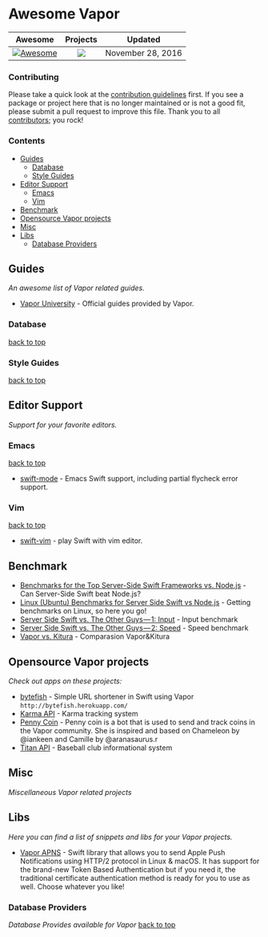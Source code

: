 # Awesome Vapor
 
<!-- 

PLEASE DO NOT UPDATE THIS FILE, UPDATE CONTENTS.JSON INSTEAD. THANK YOU :-)

 -->



| Awesome | Projects | Updated
| :-: | :-: | :-:
[![Awesome](https://cdn.rawgit.com/sindresorhus/awesome/d7305f38d29fed78fa85652e3a63e154dd8e8829/media/badge.svg)](https://github.com/sindresorhus/awesome) | ![](https://img.shields.io/badge/vapor%20projects-14-orange.svg) | November 28, 2016

### Contributing

Please take a quick look at the [contribution guidelines](.github/CONTRIBUTING.md) first. If you see a package or project here that is no longer maintained or is not a good fit, please submit a pull request to improve this file. Thank you to all [contributors](https://github.com/matteocrippa/awesome-swift/graphs/contributors); you rock!

### Contents

- [Guides](#guides)
  - [Database](#database-guides)
  - [Style Guides](#style-guides)
- [Editor Support](#editor-support)
  - [Emacs](#emacs)
  - [Vim](#vim)
- [Benchmark](#benchmark)
- [Opensource Vapor projects](#vapor-projects)
- [Misc](#misc)
- [Libs](#libs)
  - [Database Providers](#db-providers)

## Guides
*An awesome list of Vapor related guides.* 
* [Vapor University](http://vapor.university/) - Official guides provided by Vapor.

### Database
[back to top](#readme) 


### Style Guides
[back to top](#readme) 


## Editor Support
*Support for your favorite editors.* 

### Emacs
[back to top](#readme) 

* [swift-mode](https://github.com/swift-emacs/swift-mode) - Emacs Swift support, including partial flycheck error support.

### Vim
[back to top](#readme) 

* [swift-vim](https://github.com/keith/swift.vim) - play Swift with vim editor.

## Benchmark

* [Benchmarks for the Top Server-Side Swift Frameworks vs. Node.js](https://medium.com/@rymcol/benchmarks-for-the-top-server-side-swift-frameworks-vs-node-js-24460cfe0beb#.makgstrkk) - Can Server-Side Swift beat Node.js?
* [Linux (Ubuntu) Benchmarks for Server Side Swift vs Node.js](https://medium.com/@rymcol/linux-ubuntu-benchmarks-for-server-side-swift-vs-node-js-db52b9f8270b#.tqb1kresn) - Getting benchmarks on Linux, so here you go!
* [Server Side Swift vs. The Other Guys — 1: Input](https://medium.com/@qutheory/server-side-swift-vs-the-other-guys-1-input-ec48d7be37b7#.w932nf7xp) - Input benchmark
* [Server Side Swift vs. The Other Guys — 2: Speed](https://medium.com/@qutheory/server-side-swift-vs-the-other-guys-2-speed-ca65b2f79505#.uk5s8jbui) - Speed benchmark
* [Vapor vs. Kitura](https://medium.com/@qutheory/vapor-vs-kitura-benchmark-8253fe4a3881#.z27088ets) - Comparasion Vapor&Kitura

## Opensource Vapor projects
*Check out apps on these projects:* 
* [bytefish](https://github.com/rosslebeau/bytefish) - Simple URL shortener in Swift using Vapor `http://bytefish.herokuapp.com/`
* [Karma API](https://github.com/kdawgwilk/KarmaAPI) - Karma tracking system
* [Penny Coin](https://github.com/vapor/penny) - Penny coin is a bot that is used to send and track coins in the Vapor community. She is inspired and based on Chameleon by @iankeen and Camille by @aranasaurus.r
* [Titan API](https://github.com/Tempo-Titans/titan-api) - Baseball club informational system

## Misc
*Miscellaneous Vapor related projects* 

## Libs
*Here you can find a list of snippets and libs for your Vapor projects.* 
* [Vapor APNS](https://github.com/matthijs2704/vapor-apns) - Swift library that allows you to send Apple Push Notifications using HTTP/2 protocol in Linux & macOS. It has support for the brand-new Token Based Authentication but if you need it, the traditional certificate authentication method is ready for you to use as well. Choose whatever you like!

### Database Providers
*Database Provides available for Vapor* [back to top](#readme) 


